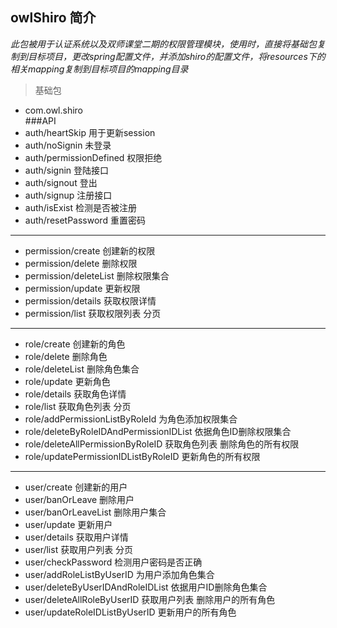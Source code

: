 owlShiro 简介
-------

*此包被用于认证系统以及双师课堂二期的权限管理模块，使用时，直接将基础包复制到目标项目，更改spring配置文件，并添加shiro的配置文件，将resources下的相关mapping复制到目标项目的mapping目录*

> 基础包
* com.owl.shiro  
###API
* auth/heartSkip 用于更新session
* auth/noSignin 未登录
* auth/permissionDefined 权限拒绝
* auth/signin 登陆接口
* auth/signout 登出
* auth/signup 注册接口
* auth/isExist 检测是否被注册
* auth/resetPassword 重置密码
------------
* permission/create 创建新的权限
* permission/delete 删除权限
* permission/deleteList 删除权限集合
* permission/update 更新权限
* permission/details 获取权限详情
* permission/list 获取权限列表  分页
------------
* role/create 创建新的角色
* role/delete 删除角色
* role/deleteList 删除角色集合
* role/update 更新角色
* role/details 获取角色详情
* role/list 获取角色列表  分页
* role/addPermissionListByRoleId 为角色添加权限集合
* role/deleteByRoleIDAndPermissionIDList 依据角色ID删除权限集合
* role/deleteAllPermissionByRoleID 获取角色列表  删除角色的所有权限
* role/updatePermissionIDListByRoleID 更新角色的所有权限


------------
* user/create 创建新的用户
* user/banOrLeave 删除用户
* user/banOrLeaveList 删除用户集合
* user/update 更新用户
* user/details 获取用户详情
* user/list 获取用户列表  分页
* user/checkPassword 检测用户密码是否正确
* user/addRoleListByUserID 为用户添加角色集合
* user/deleteByUserIDAndRoleIDList 依据用户ID删除角色集合
* user/deleteAllRoleByUserID 获取用户列表  删除用户的所有角色
* user/updateRoleIDListByUserID 更新用户的所有角色



    